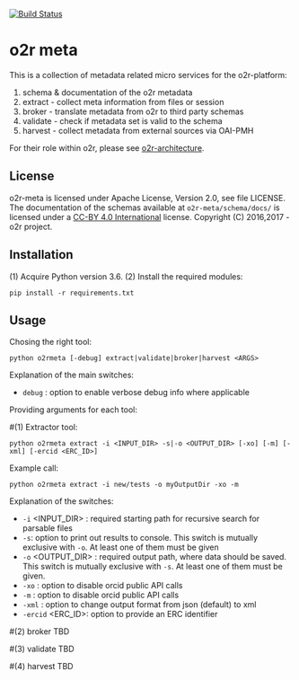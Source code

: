 [![Build Status](https://travis-ci.org/o2r-project/o2r-meta.svg?branch=master)](https://travis-ci.org/o2r-project/o2r-meta)

# o2r meta

This is a collection of metadata related micro services for the o2r-platform:

1. schema & documentation of the o2r metadata
2. extract - collect meta information from files or session
3. broker - translate metadata from o2r to third party schemas
4. validate - check if metadata set is valid to the schema
5. harvest - collect metadata from external sources via OAI-PMH
 

For their role within o2r, please see [o2r-architecture](https://github.com/o2r-project/architecture).

## License

o2r-meta is licensed under Apache License, Version 2.0, see file LICENSE.
The documentation of the schemas available at ```o2r-meta/schema/docs/``` is licensed under a [CC-BY 4.0 International](https://creativecommons.org/licenses/by/4.0/) license.
Copyright (C) 2016,2017 - o2r project.


## Installation
(1) Acquire Python version 3.6.
(2) Install the required modules:

    pip install -r requirements.txt

	
## Usage

Chosing the right tool:

    python o2rmeta [-debug] extract|validate|broker|harvest <ARGS>

Explanation of the main switches:
+ `debug` : option to enable verbose debug info where applicable	

Providing arguments for each tool:

#(1) Extractor tool:

	python o2rmeta extract -i <INPUT_DIR> -s|-o <OUTPUT_DIR> [-xo] [-m] [-xml] [-ercid <ERC_ID>]
	
Example call:
	
	python o2rmeta extract -i new/tests -o myOutputDir -xo -m
	
Explanation of the switches:

+ `-i` <INPUT_DIR> : required starting path for recursive search for parsable files
+ `-s`: option to print out results to console. This switch is mutually exclusive with `-o`. At least one of them must be given
+ `-o` <OUTPUT_DIR> : required output path, where data should be saved. This switch is mutually exclusive with `-s`. At least one of them must be given.
+ `-xo` : option to disable orcid public API calls	
+ `-m` : option to disable orcid public API calls	
+ `-xml` : option to change output format from json (default) to xml
+ `-ercid` <ERC_ID>: option to provide an ERC identifier


#(2) broker
TBD

#(3) validate
TBD

#(4) harvest
TBD
